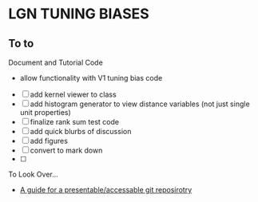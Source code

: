 # LGN TUNING BIASES

## To to

Document and Tutorial Code

- allow functionality with V1 tuning bias code 

- [ ] add kernel viewer to class 
- [ ] add histogram generator to view distance variables (not just single unit properties)
- [ ] finalize rank sum test code
- [ ] add quick blurbs of discussion
- [ ] add figures
- [ ] convert to mark down
- [ ] 



To Look Over...

- [A guide for a presentable/accessable git reposirotry](https://www.dataquest.io/blog/how-to-share-data-science-portfolio/)
